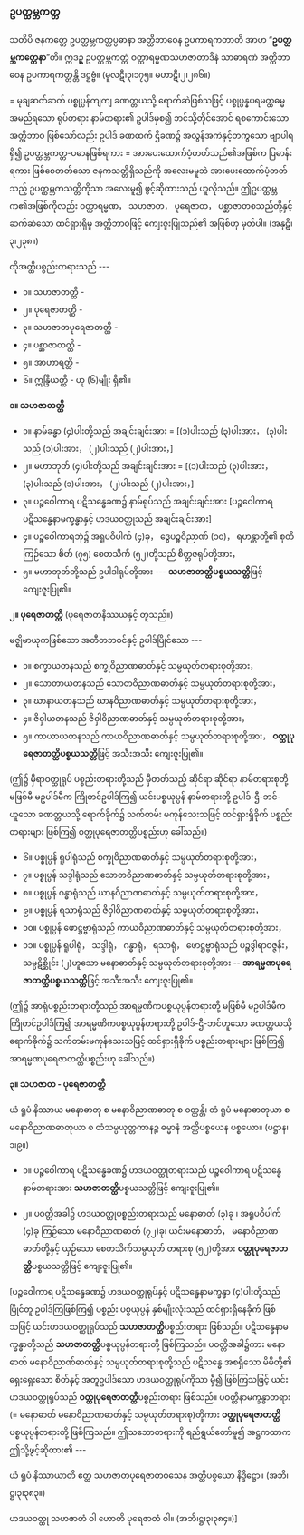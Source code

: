 ### ဥပတ္ထမ္ဘကတ္တ

သတိပိ ဇနကတ္တေ ဥပတ္ထမ္ဘကတ္တပ္ပဓာနာ အတ္ထိဘာဝေန ဥပကာရကတာတိ အာဟ “**ဥပတ္ထမ္ဘကတ္တေနာ**”တိ။ ဣဒဥ္စ ဥပတ္ထမ္ဘကတ္တံ ဝတ္ထာရမ္မဏသဟဇာတာဒီနံ သာဓာရဏံ အတ္ထိဘာဝေန ဥပကာရကတ္တန္တိ ဒဋ္ဌဗ္ဗံ။
(မူလဋီ၊၃၊၁၇၅။ မဟာဋီ၊၂၊၂၈၆။)

= မုချဆတ်ဆတ် ပစ္စုပ္ပန်ကျကျ ခဏတ္တယသို့ ရောက်ဆဲဖြစ်သဖြင့် ပစ္စုပ္ပန္နပရမတ္ထဓမ္မ အမည်ရသော ရုပ်တရား နာမ်တရား၏ ဥပါဒ်မှစ၍ ဘင်သို့တိုင်အောင် ရစကောင်းသော အတ္ထိဘာဝ ဖြစ်သော်လည်း ဥပါဒ် ခဏထက် ဌီခဏ၌ အလွန်အကဲနှင့်တကွသော ဗျာပါရရှိ၍ ဥပတ္ထမ္ဘကတ္တ-ပဓာနဖြစ်ရကား = အားပေးထောက်ပံ့တတ်သည်၏အဖြစ်က ပြဓာန်းရကား ဖြစ်စေတတ်သော ဇနကသတ္တိရှိသည်ကို အလေးမမူဘဲ အားပေးထောက်ပံ့တတ်သည့် ဥပတ္ထမ္ဘကသတ္တိကိုသာ အလေးမူ၍ ဖွင့်ဆိုထားသည် ဟူလိုသည်။ 
ဤဥပတ္ထမ္ဘက၏အဖြစ်ကိုလည်း ဝတ္ထာရမ္မဏ， သဟဇာတ， ပုရေဇာတ， ပစ္ဆာဇာတစသည်တို့နှင့် ဆက်ဆံသော ထင်ရှားရှိမှု အတ္ထိဘာဝဖြင့် ကျေးဇူးပြုသည်၏ အဖြစ်ဟု မှတ်ပါ။ (အနုဋီ၊၃၊၂၃၈။)

ထိုအတ္ထိပစ္စည်းတရားသည် ---

- ၁။ သဟဇာတတ္ထိ -
- ၂။ ပုရေဇာတတ္ထိ -
- ၃။ သဟဇာတပုရေဇာတတ္ထိ -
- ၄။ ပစ္ဆာဇာတတ္ထိ -
- ၅။ အာဟာရတ္ထိ -
- ၆။ ဣန္ဒြိယတ္ထိ - ဟု (၆)မျိုး ရှိ၏။

**၁။ သဟဇာတတ္ထိ**

- ၁။ နာမ်ခန္ဓာ (၄)ပါးတို့သည် အချင်းချင်းအား = [(၁)ပါးသည် (၃)ပါးအား， (၃)ပါးသည် (၁)ပါးအား， (၂)ပါးသည် (၂)ပါးအား，]
- ၂။ မဟာဘုတ် (၄)ပါးတို့သည် အချင်းချင်းအား = [(၁)ပါးသည် (၃)ပါးအား， (၃)ပါးသည် (၁)ပါးအား， (၂)ပါးသည် (၂)ပါးအား，]
- ၃။ ပဉ္စဝေါကာရ ပဋိသန္ဓေခဏ၌ နာမ်ရုပ်သည် အချင်းချင်းအား [ပဉ္စဝေါကာရ ပဋိသန္ဓေနာမက္ခန္ဓာနှင့် ဟဒယဝတ္ထုသည် အချင်းချင်းအား]
- ၄။ ပဉ္စဝေါကာရဘုံ၌ အရူပဝိပါက် (၄)ခု， ဒွေပဉ္စဝိညာဏ် (၁၀)， ရဟန္တာတို့၏ စုတိကြဉ်သော စိတ် (၇၅) စေတသိက် (၅၂)တို့သည် စိတ္တဇရုပ်တို့အား，
- ၅။ မဟာဘုတ်တို့သည် ဥပါဒါရုပ်တို့အား --- **သဟဇာတတ္ထိပစ္စယသတ္တိ**ဖြင့် ကျေးဇူးပြု၏။

**၂။ ပုရေဇာတတ္ထိ** (ပုရေဇာတနိဿယနှင့် တူသည်။)

မဇ္ဈိမာယုကဖြစ်သော အတီတဘဝင်နှင့် ဥပါဒ်ပြိုင်သော ---

- ၁။ စက္ခာယတနသည် စက္ခုဝိညာဏဓာတ်နှင့် သမ္ပယုတ်တရားစုတို့အား，
- ၂။ သောတာယတနသည် သောတဝိညာဏဓာတ်နှင့် သမ္ပယုတ်တရားစုတို့အား，
- ၃။ ဃာနာယတနသည် ဃာနဝိညာဏဓာတ်နှင့် သမ္ပယုတ်တရားစုတို့အား，
- ၄။ ဇိဝှါယတနသည် ဇိဝှါဝိညာဏဓာတ်နှင့် သမ္ပယုတ်တရားစုတို့အား，
- ၅။ ကာယာယတနသည် ကာယဝိညာဏဓာတ်နှင့် သမ္ပယုတ်တရားစုတို့အား， **ဝတ္ထုပုရေဇာတတ္ထိပစ္စယသတ္တိ**ဖြင့် အသီးအသီး ကျေးဇူးပြု၏။

(ဤ၌ မှီရာဝတ္ထုရုပ် ပစ္စည်းတရားတို့သည် မှီတတ်သည့် ဆိုင်ရာ ဆိုင်ရာ နာမ်တရားစုတို့ မဖြစ်မီ မဥပါဒ်မီက ကြိုတင်ဥပါဒ်ကြ၍ ယင်းပစ္စယုပ္ပန် နာမ်တရားတို့ ဥပါဒ်-ဌီ-ဘင်-ဟူသော ခဏတ္တယသို့ ရောက်ခိုက်၌ သက်တမ်း မကုန်သေးသဖြင့် ထင်ရှားရှိခိုက် ပစ္စည်းတရားများ ဖြစ်ကြ၍ ဝတ္ထုပုရေဇာတတ္ထိပစ္စည်းဟု ခေါ်သည်။)

- ၆။ ပစ္စုပ္ပန် ရူပါရုံသည် စက္ခုဝိညာဏဓာတ်နှင့် သမ္ပယုတ်တရားစုတို့အား，
- ၇။ ပစ္စုပ္ပန် သဒ္ဒါရုံသည် သောတဝိညာဏဓာတ်နှင့် သမ္ပယုတ်တရားစုတို့အား，
- ၈။ ပစ္စုပ္ပန် ဂန္ဓာရုံသည် ဃာနဝိညာဏဓာတ်နှင့် သမ္ပယုတ်တရားစုတို့အား，
- ၉။ ပစ္စုပ္ပန် ရသာရုံသည် ဇိဝှါဝိညာဏဓာတ်နှင့် သမ္ပယုတ်တရားစုတို့အား，
- ၁၀။ ပစ္စုပ္ပန် ဖောဋ္ဌဗ္ဗာရုံသည် ကာယဝိညာဏဓာတ်နှင့် သမ္ပယုတ်တရားစုတို့အား，
- ၁၁။ ပစ္စုပ္ပန် ရူပါရုံ， သဒ္ဒါရုံ， ဂန္ဓာရုံ， ရသာရုံ， ဖောဋ္ဌဗ္ဗာရုံသည် ပဉ္စဒွါရာဝဇ္ဇန်း， သမ္ပဋိစ္ဆိုင်း (၂)ဟူသော မနောဓာတ်နှင့် သမ္ပယုတ်တရားစုတို့အား -- **အာရမ္မဏပုရေဇာတတ္ထိပစ္စယသတ္တိ**ဖြင့် အသီးအသီး ကျေးဇူးပြု၏။

(ဤ၌ အာရုံပစ္စည်းတရားတို့သည် အာရမ္မဏိကပစ္စယုပ္ပန်တရားတို့ မဖြစ်မီ မဥပါဒ်မီက ကြိုတင်ဥပါဒ်ကြ၍ အာရမ္မဏိကပစ္စယုပ္ပန်တရားတို့ ဥပါဒ်-ဌီ-ဘင်ဟူသော ခဏတ္တယသို့ ရောက်ခိုက်၌ သက်တမ်းမကုန်သေးသဖြင့် ထင်ရှားရှိခိုက် ပစ္စည်းတရားများ ဖြစ်ကြ၍ အာရမ္မဏပုရေဇာတတ္ထိပစ္စည်းဟု ခေါ်သည်။)

**၃။ သဟဇာတ - ပုရေဇာတတ္ထိ**

ယံ ရူပံ နိဿာယ မနောဓာတု စ မနောဝိညာဏဓာတု စ ဝတ္တန္တိ၊ တံ ရူပံ မနောဓာတုယာ စ မနောဝိညာဏဓာတုယာ စ တံသမ္ပယုတ္တကာနဉ္စ ဓမ္မာနံ အတ္ထိပစ္စယေန ပစ္စယော။ (ပဋ္ဌာန၊၁၊၉။)

- ၁။ ပဉ္စဝေါကာရ ပဋိသန္ဓေခဏ၌ ဟဒယဝတ္ထုတရားသည် ပဉ္စဝေါကာရ ပဋိသန္ဓေနာမ်တရားအား **သဟဇာတတ္ထိ**ပစ္စယသတ္တိဖြင့် ကျေးဇူးပြု၏။

- ၂။ ပဝတ္တိအခါ၌ ဟဒယဝတ္ထုပစ္စည်းတရားသည် မနောဓာတ် (၃)ခု ၊ အရူပဝိပါက် (၄)ခု ကြဉ်သော မနောဝိညာဏဓာတ် (၇၂)ခု၊ ယင်းမနောဓာတ်， မနောဝိညာဏဓာတ်တို့နှင့် ယှဉ်သော စေတသိက်သမ္ပယုတ် တရားစု (၅၂)တို့အား **ဝတ္ထုပုရေဇာတတ္ထိ**ပစ္စယသတ္တိဖြင့် ကျေးဇူးပြု၏။

[ပဉ္စဝေါကာရ ပဋိသန္ဓေခဏ၌ ဟဒယဝတ္ထုရုပ်နှင့် ပဋိသန္ဓေနာမက္ခန္ဓာ (၄)ပါးတို့သည် ပြိုင်တူ ဥပါဒ်ကြဖြစ်ကြ၍ ပစ္စည်း ပစ္စယုပ္ပန် နှစ်မျိုးလုံးသည် ထင်ရှားရှိနေခိုက် ဖြစ်သဖြင့် ယင်းဟဒယဝတ္ထုရုပ်သည် **သဟဇာတတ္ထိ**ပစ္စည်းတရား ဖြစ်သည်။ 
ပဋိသန္ဓေနာမက္ခန္ဓာတို့သည် **သဟဇာတတ္ထိ**ပစ္စယုပ္ပန်တရားတို့ ဖြစ်ကြသည်။ 
ပဝတ္တိအခါ၌ကား မနောဓာတ် မနောဝိညာဏ်ဓာတ်နှင့် သမ္ပယုတ်တရားစုတို့သည် ပဋိသန္ဓေ အစရှိသော မိမိတို့၏ ရှေးရှေးသော စိတ်နှင့် အတူဥပါဒ်သော ဟဒယဝတ္ထုရုပ်ကိုသာ မှီ၍ ဖြစ်ကြသဖြင့် ယင်းဟဒယဝတ္ထုရုပ်သည် **ဝတ္ထုပုရေဇာတတ္ထိ**ပစ္စည်းတရား ဖြစ်သည်။ 
ပဝတ္တိနာမက္ခန္ဓာတရား (= မနောဓာတ် မနောဝိညာဏဓာတ်နှင့် သမ္ပယုတ်တရားစု)တို့ကား **ဝတ္ထုပုရေဇာတတ္ထိ**ပစ္စယုပ္ပန်တရားတို့ ဖြစ်ကြသည်။ 
ဤသဘောတရားကို ရည်ရွယ်တော်မူ၍ အဋ္ဌကထာက ဤသို့ဖွင့်ဆိုထား၏ ---

ယံ ရူပံ နိဿာယာတိ ဧတ္ထ သဟဇာတပုရေဇာတဝသေန အတ္ထိပစ္စယော နိဒ္ဒိဋ္ဌော။ (အဘိ၊ဋ္ဌ၊၃၊၃၈၃။)

ဟဒယဝတ္ထု သဟဇာတံ ဝါ ဟောတိ ပုရေဇာတံ ဝါ။ (အဘိ၊ဋ္ဌ၊၃၊၃၈၄။)]
